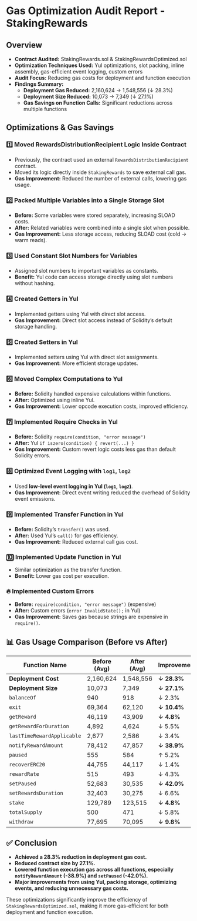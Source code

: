# Gas Optimization Audit Report - StakingRewards

## Overview

- **Contract Audited:** StakingRewards.sol & StakingRewardsOptimized.sol
- **Optimization Techniques Used:** Yul optimizations, slot packing, inline assembly, gas-efficient event logging, custom errors
- **Audit Focus:** Reducing gas costs for deployment and function execution
- **Findings Summary:**
  - **Deployment Gas Reduced:** 2,160,624 -> 1,548,556 (↓ 28.3%)
  - **Deployment Size Reduced:** 10,073 -> 7,349 (↓ 27.1%)
  - **Gas Savings on Function Calls:** Significant reductions across multiple functions

## Optimizations & Gas Savings

### 1️⃣ Moved RewardsDistributionRecipient Logic Inside Contract

- Previously, the contract used an external `RewardsDistributionRecipient` contract.
- Moved its logic directly inside `StakingRewards` to save external call gas.
- **Gas Improvement:** Reduced the number of external calls, lowering gas usage.

### 2️⃣ Packed Multiple Variables into a Single Storage Slot

- **Before:** Some variables were stored separately, increasing SLOAD costs.
- **After:** Related variables were combined into a single slot when possible.
- **Gas Improvement:** Less storage access, reducing SLOAD cost (cold -> warm reads).

### 3️⃣ Used Constant Slot Numbers for Variables

- Assigned slot numbers to important variables as constants.
- **Benefit:** Yul code can access storage directly using slot numbers without hashing.

### 4️⃣ Created Getters in Yul

- Implemented getters using Yul with direct slot access.
- **Gas Improvement:** Direct slot access instead of Solidity’s default storage handling.

### 5️⃣ Created Setters in Yul

- Implemented setters using Yul with direct slot assignments.
- **Gas Improvement:** More efficient storage updates.

### 6️⃣ Moved Complex Computations to Yul

- **Before:** Solidity handled expensive calculations within functions.
- **After:** Optimized using inline Yul.
- **Gas Improvement:** Lower opcode execution costs, improved efficiency.

### 7️⃣ Implemented Require Checks in Yul

- **Before:** Solidity `require(condition, "error message")`
- **After:** Yul `if iszero(condition) { revert(...) }`
- **Gas Improvement:** Custom revert logic costs less gas than default Solidity errors.

### 8️⃣ Optimized Event Logging with `log1`, `log2`

- Used **low-level event logging in Yul (`log1`, `log2`)**.
- **Gas Improvement:** Direct event writing reduced the overhead of Solidity event emissions.

### 9️⃣ Implemented Transfer Function in Yul

- **Before:** Solidity’s `transfer()` was used.
- **After:** Used Yul’s `call()` for gas efficiency.
- **Gas Improvement:** Reduced external call gas cost.

### 🔟 Implemented Update Function in Yul

- Similar optimization as the transfer function.
- **Benefit:** Lower gas cost per execution.

### 🔥 Implemented Custom Errors

- **Before:** `require(condition, "error message")` (expensive)
- **After:** Custom errors (`error InvalidState();` in Yul)
- **Gas Improvement:** Saves gas because strings are expensive in `require()`.

## 📊 Gas Usage Comparison (Before vs After)

| Function Name              | Before (Avg) | After (Avg) | Improvement |
| -------------------------- | ------------ | ----------- | ----------- |
| **Deployment Cost**        | 2,160,624    | 1,548,556   | **↓ 28.3%** |
| **Deployment Size**        | 10,073       | 7,349       | **↓ 27.1%** |
| `balanceOf`                | 940          | 918         | ↓ 2.3%      |
| `exit`                     | 69,364       | 62,120      | **↓ 10.4%** |
| `getReward`                | 46,119       | 43,909      | **↓ 4.8%**  |
| `getRewardForDuration`     | 4,892        | 4,624       | ↓ 5.5%      |
| `lastTimeRewardApplicable` | 2,677        | 2,586       | ↓ 3.4%      |
| `notifyRewardAmount`       | 78,412       | 47,857      | **↓ 38.9%** |
| `paused`                   | 555          | 584         | ↑ 5.2%      |
| `recoverERC20`             | 44,755       | 44,117      | ↓ 1.4%      |
| `rewardRate`               | 515          | 493         | ↓ 4.3%      |
| `setPaused`                | 52,683       | 30,535      | **↓ 42.0%** |
| `setRewardsDuration`       | 32,403       | 30,275      | ↓ 6.6%      |
| `stake`                    | 129,789      | 123,515     | **↓ 4.8%**  |
| `totalSupply`              | 500          | 471         | ↓ 5.8%      |
| `withdraw`                 | 77,695       | 70,095      | **↓ 9.8%**  |

## ✅ Conclusion

- **Achieved a 28.3% reduction in deployment gas cost.**
- **Reduced contract size by 27.1%.**
- **Lowered function execution gas across all functions, especially `notifyRewardAmount` (-38.9%) and `setPaused` (-42.0%).**
- **Major improvements from using Yul, packing storage, optimizing events, and reducing unnecessary gas costs.**

These optimizations significantly improve the efficiency of `StakingRewardsOptimized.sol`, making it more gas-efficient for both deployment and function execution.
